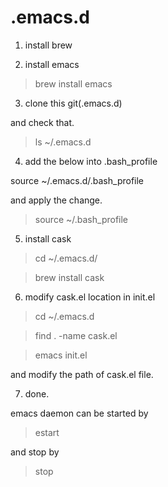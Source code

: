 .emacs.d
========

1. install brew

2. install emacs 

> brew install emacs


3. clone this git(.emacs.d)

and check that.

> ls ~/.emacs.d


4. add the below into .bash_profile

source ~/.emacs.d/.bash_profile

and apply the change.

> source ~/.bash_profile


5. install cask

> cd ~/.emacs.d/

> brew install cask


6. modify cask.el location in init.el

> cd ~/.emacs.d

> find . -name cask.el

> emacs init.el

and modify the path of cask.el file.


7. done.

emacs daemon can be started by

> estart

and stop by

> stop

